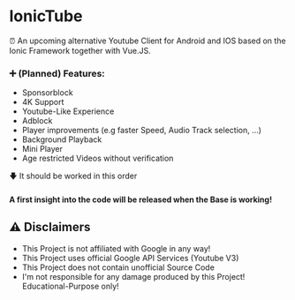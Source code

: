 # IonicTube

⏰ An upcoming alternative Youtube Client for Android and IOS based on the Ionic Framework together with Vue.JS.

### ➕ (Planned) Features:
- Sponsorblock
- 4K Support
- Youtube-Like Experience
- Adblock
- Player improvements (e.g faster Speed, Audio Track selection, ...)
- Background Playback
- Mini Player
- Age restricted Videos without verification

🡇 It should be worked in this order

#### A first insight into the code will be released when the Base is working!


## ⚠ Disclaimers
- This Project is not affiliated with Google in any way!
- This Project uses official Google API Services (Youtube V3)
- This Project does not contain unofficial Source Code
- I'm not responsible for any damage produced by this Project! Educational-Purpose only!
